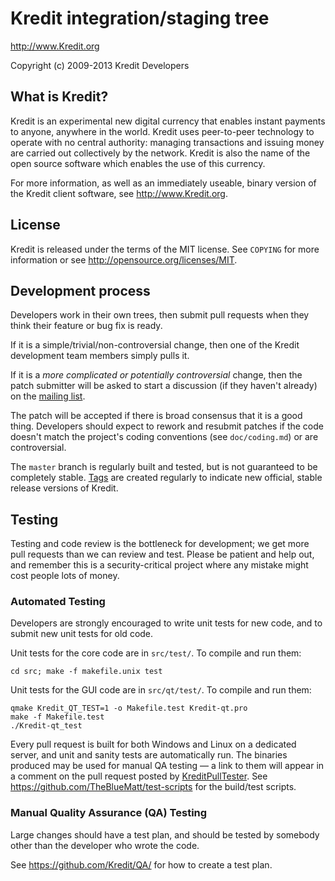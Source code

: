 Kredit integration/staging tree
================================

http://www.Kredit.org

Copyright (c) 2009-2013 Kredit Developers

What is Kredit?
----------------

Kredit is an experimental new digital currency that enables instant payments to
anyone, anywhere in the world. Kredit uses peer-to-peer technology to operate
with no central authority: managing transactions and issuing money are carried
out collectively by the network. Kredit is also the name of the open source
software which enables the use of this currency.

For more information, as well as an immediately useable, binary version of
the Kredit client software, see http://www.Kredit.org.

License
-------

Kredit is released under the terms of the MIT license. See `COPYING` for more
information or see http://opensource.org/licenses/MIT.

Development process
-------------------

Developers work in their own trees, then submit pull requests when they think
their feature or bug fix is ready.

If it is a simple/trivial/non-controversial change, then one of the Kredit
development team members simply pulls it.

If it is a *more complicated or potentially controversial* change, then the patch
submitter will be asked to start a discussion (if they haven't already) on the
[mailing list](http://sourceforge.net/mailarchive/forum.php?forum_name=Kredit-development).

The patch will be accepted if there is broad consensus that it is a good thing.
Developers should expect to rework and resubmit patches if the code doesn't
match the project's coding conventions (see `doc/coding.md`) or are
controversial.

The `master` branch is regularly built and tested, but is not guaranteed to be
completely stable. [Tags](https://github.com/Kredit/Kredit/tags) are created
regularly to indicate new official, stable release versions of Kredit.

Testing
-------

Testing and code review is the bottleneck for development; we get more pull
requests than we can review and test. Please be patient and help out, and
remember this is a security-critical project where any mistake might cost people
lots of money.

### Automated Testing

Developers are strongly encouraged to write unit tests for new code, and to
submit new unit tests for old code.

Unit tests for the core code are in `src/test/`. To compile and run them:

    cd src; make -f makefile.unix test

Unit tests for the GUI code are in `src/qt/test/`. To compile and run them:

    qmake Kredit_QT_TEST=1 -o Makefile.test Kredit-qt.pro
    make -f Makefile.test
    ./Kredit-qt_test

Every pull request is built for both Windows and Linux on a dedicated server,
and unit and sanity tests are automatically run. The binaries produced may be
used for manual QA testing — a link to them will appear in a comment on the
pull request posted by [KreditPullTester](https://github.com/KreditPullTester). See https://github.com/TheBlueMatt/test-scripts
for the build/test scripts.

### Manual Quality Assurance (QA) Testing

Large changes should have a test plan, and should be tested by somebody other
than the developer who wrote the code.

See https://github.com/Kredit/QA/ for how to create a test plan.
